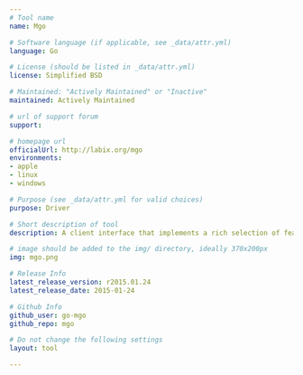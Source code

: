 ```yaml
---
# Tool name
name: Mgo

# Software language (if applicable, see _data/attr.yml)
language: Go

# License (should be listed in _data/attr.yml)
license: Simplified BSD

# Maintained: "Actively Maintained" or "Inactive"
maintained: Actively Maintained

# url of support forum
support: 

# homepage url
officialUrl: http://labix.org/mgo
environments:
- apple
- linux
- windows

# Purpose (see _data/attr.yml for valid choices)
purpose: Driver

# Short description of tool
description: A client interface that implements a rich selection of features under a very simple API following standard Go idioms.

# image should be added to the img/ directory, ideally 370x200px
img: mgo.png

# Release Info
latest_release_version: r2015.01.24
latest_release_date: 2015-01-24

# Github Info
github_user: go-mgo
github_repo: mgo

# Do not change the following settings
layout: tool

---
```

